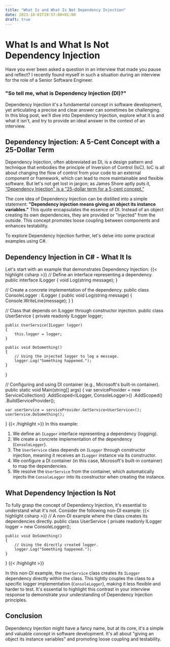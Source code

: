 ```yaml
---
title: "What Is and What Is Not Dependency Injection"
date: 2023-10-01T19:57:08+01:00
draft: true
---
```

# What Is and What Is Not Dependency Injection
Have you ever been asked a question in an interview that made you pause and reflect? I recently found myself in such a situation during an interview for the role of a Senior Software Engineer. 

### "So tell me, what is Dependency Injection (DI)?" 
Dependency Injection it's a fundamental concept in software development, yet articulating a precise and clear answer can sometimes be challenging. In this blog post, we'll dive into Dependency Injection, explore what it is and what it isn't, and try to provide an ideal answer in the context of an interview.

## Dependency Injection: A 5-Cent Concept with a 25-Dollar Term
Dependency Injection, often abbreviated as DI, is a design pattern and technique that embodies the principle of Inversion of Control (IoC). IoC is all about changing the flow of control from your code to an external component or framework, which can lead to more maintainable and flexible software. But let's not get lost in jargon; as James Shore aptly puts it, ["Dependency Injection" is a "25-dollar term for a 5-cent concept."](https://www.jamesshore.com/v2/blog/2006/dependency-injection-demystified)

The core idea of Dependency Injection can be distilled into a simple statement: **"Dependency injection means giving an object its instance variables."** This quote encapsulates the essence of DI. Instead of an object creating its own dependencies, they are provided or "injected" from the outside. This concept promotes loose coupling between components and enhances testability.

To explore Dependency Injection further, let's delve into some practical examples using C#.

## Dependency Injection in C# - What It Is
Let's start with an example that demonstrates Dependency Injection:
{{< highlight csharp >}}
// Define an interface representing a dependency.
public interface ILogger
{
    void Log(string message);
}

// Create a concrete implementation of the dependency.
public class ConsoleLogger : ILogger
{
    public void Log(string message)
    {
        Console.WriteLine(message);
    }
}

// Class that depends on ILogger through constructor injection.
public class UserService
{
    private readonly ILogger logger;

    public UserService(ILogger logger)
    {
        this.logger = logger;
    }

    public void DoSomething()
    {
        // Using the injected logger to log a message.
        logger.Log("Something happened.");
    }
}

// Configuring and using DI container (e.g., Microsoft's built-in container).
public static void Main(string[] args)
{
    var serviceProvider = new ServiceCollection()
        .AddScoped<ILogger, ConsoleLogger>()
        .AddScoped<UserService>()
        .BuildServiceProvider();

    var userService = serviceProvider.GetService<UserService>();
    userService.DoSomething();
}
{{< /highlight >}}
In this example:
1. We define an `ILogger` interface representing a dependency (logging).
2. We create a concrete implementation of the dependency (`ConsoleLogger`).
3. The `UserService` class depends on `ILogger` through constructor injection, meaning it receives an `ILogger` instance via its constructor.
4. We configure a DI container (in this case, Microsoft's built-in container) to map the dependencies.
5. We resolve the `UserService` from the container, which automatically injects the `ConsoleLogger` into its constructor when creating the instance.

## What Dependency Injection Is Not
To fully grasp the concept of Dependency Injection, it's essential to understand what it's not. Consider the following non-DI example:
{{< highlight csharp >}}
// A non-DI example where the class creates its dependencies directly.
public class UserService
{
    private readonly ILogger logger = new ConsoleLogger();

    public void DoSomething()
    {
        // Using the directly created logger.
        logger.Log("Something happened.");
    }
}
{{< /highlight >}}

In this non-DI example, the `UserService` class creates its `ILogger` dependency directly within the class. This tightly couples the class to a specific logger implementation (`ConsoleLogger`), making it less flexible and harder to test. It's essential to highlight this contrast in your interview response to demonstrate your understanding of Dependency Injection principles.

## Conclusion
Dependency Injection might have a fancy name, but at its core, it's a simple and valuable concept in software development. It's all about "giving an object its instance variables" and promoting loose coupling and testability.